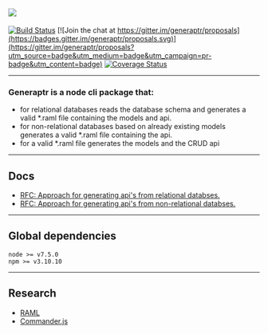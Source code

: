 ![](http://i.imgur.com/yCRAubA.png)
========

[![Build Status](https://travis-ci.org/cupsadarius/generaptr.svg)](http://travis-ci.org/cupsadarius/generaptr) [![Join the chat at https://gitter.im/generaptr/proposals](https://badges.gitter.im/generaptr/proposals.svg)](https://gitter.im/generaptr/proposals?utm_source=badge&utm_medium=badge&utm_campaign=pr-badge&utm_content=badge) [![Coverage Status](https://coveralls.io​/repos/cupsadarius/generaptr/badge.svg?branch=master)](https://coveralls.io/r/cupsadarius/generaptr?branch=master)

-------
### Generaptr is a node cli package that:

* for relational databases
  reads the database schema and generates a valid *.raml file containing the models and api.
* for non-relational databases
  based on already existing models generates a valid *.raml file containing the api.
* for a valid *.raml file
  generates the models and the CRUD api

-------
## Docs

* [RFC: Approach for generating api's from relational databses.](./docs/rfc/ForRelationalDatabases.md)
* [RFC: Approach for generating api's from non-relational databses.](./docs/rfc/ForNonRelationalDatabases.md)

-------
## Global dependencies

```
node >= v7.5.0
npm >= v3.10.10
```

-------
## Research

* [RAML](http://raml.org)
* [Commander.js](https://github.com/tj/commander.js)
